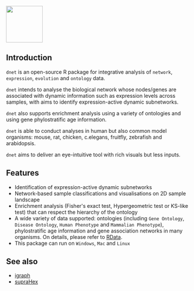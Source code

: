 <a href="index.html"><IMG src="dnet_logo1.png" height="100px" id="logo"></a>

## Introduction

`dnet` is an open-source R package for integrative analysis of `network`, `expression`, `evolution` and `ontology` data. 

`dnet` intends to analyse the biological network whose nodes/genes are associated with dynamic information such as expression levels across samples, with aims to identify expression-active dynamic subnetworks.

`dnet` also supports enrichment analysis using a variety of ontologies and using gene phylostratific age information. 

`dnet` is able to conduct analyses in human but also common model organisms: mouse, rat, chicken, c.elegans, fruitfly, zebrafish and arabidopsis.

`dnet` aims to deliver an eye-intuitive tool with rich visuals but less inputs.

## Features

* Identification of expression-active dynamic subnetworks
* Network-based sample classifications and visualisations on 2D sample landscape
* Enrichment analysis (Fisher's exact test, Hypergeometric test or KS-like test) that can respect the hierarchy of the ontology
* A wide variety of data supported: ontologies (including `Gene Ontology`, `Disease Ontology`, `Human Phenotype` and `Mammalian Phenotype`), phylostratific age information and gene association networks in many organisms. On details, please refer to [RData](http://dnet.r-forge.r-project.org/rdata.html).
* This package can run on `Windows`, `Mac` and `Linux`

## See also

* [igraph](http://igraph.sourceforge.net)
* [supraHex](http://supfam.org/supraHex)

